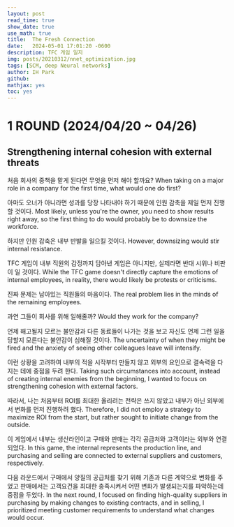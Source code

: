 ```yaml
---
layout: post
read_time: true
show_date: true
use_math: true
title:  The Fresh Connection
date:   2024-05-01 17:01:20 -0600
description: TFC 게임 일지
img: posts/20210312/nnet_optimization.jpg
tags: [SCM, deep Neural networks]
author: IH Park
github: 
mathjax: yes 
toc: yes
---
```


# 1 ROUND (2024/04/20 ~ 04/26)
## Strengthening internal cohesion with external threats

처음 회사의 중책을 맡게 된다면 무엇을 먼저 해야 할까요?
When taking on a major role in a company for the first time, what would one do first?

아마도 오너가 아니라면 성과를 당장 나타내야 하기 때문에 인원 감축을 제일 먼저 진행할 것이다.
Most likely, unless you're the owner, you need to show results right away, so the first thing to do would probably be to downsize the workforce.

하지만 인원 감축은 내부 반발을 일으킬 것이다.
However, downsizing would stir internal resistance.

TFC 게임이 내부 직원의 감정까지 담아낸 게임은 아니지만, 실제라면 반대 시위나 비판이 일 것이다.
While the TFC game doesn't directly capture the emotions of internal employees, in reality, there would likely be protests or criticisms.

진짜 문제는 남아있는 직원들의 마음이다.
The real problem lies in the minds of the remaining employees.

과연 그들이 회사를 위해 일해줄까?
Would they work for the company?

언제 해고될지 모르는 불안감과 다른 동료들이 나가는 것을 보고 자신도 언제 그런 일을 당할지 모른다는 불안감이 심해질 것이다.
The uncertainty of when they might be fired and the anxiety of seeing other colleagues leave will intensify.

이런 상황을 고려하여 내부의 적을 시작부터 만들지 않고 외부의 요인으로 결속력을 다지는 데에 중점을 두려 한다.
Taking such circumstances into account, instead of creating internal enemies from the beginning, I wanted to focus on strengthening cohesion with external factors.

따라서, 나는 처음부터 ROI를 최대한 올리려는 전략은 쓰지 않았고 내부가 아닌 외부에서 변화를 먼저 진행하려 했다.
Therefore, I did not employ a strategy to maximize ROI from the start, but rather sought to initiate change from the outside.

이 게임에서 내부는 생산라인이고 구매와 판매는 각각 공급처와 고객이라는 외부와 연결되었다.
In this game, the internal represents the production line, and purchasing and selling are connected to external suppliers and customers, respectively.

다음 라운드에서 구매에서 양질의 공급처를 찾기 위해 기존과 다른 계약으로 변화를 주었고 판매에서는 고객요건을 최대한 충족시켜서 어떤 변화가 발생되는지를 파악하는데 중점을 두었다.
In the next round, I focused on finding high-quality suppliers in purchasing by making changes to existing contracts, and in selling, I prioritized meeting customer requirements to understand what changes would occur.
